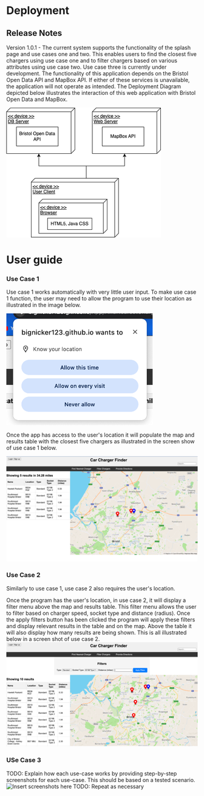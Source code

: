 # Deployment

## Release Notes
Version 1.0.1 - The current system supports the functionality of the splash page and use cases one and two. This enables users to find the closest five chargers using use case one and to filter chargers based on various attributes using use case two. Use case three is currently under development. The functionality of this application depends on the Bristol Open Data API and MapBox API. If either of these services is unavailable, the application will not operate as intended. The Deployment Diagram depicted below illustrates the interaction of this web application with Bristol Open Data and MapBox.

![Deployment Diagram](Images/DeploymentDiagram.png)

# User guide

### Use Case 1
Use case 1 works automatically with very little user input. To make use case 1 function, the user may need to allow the program to use their location as illustrated in the image below.

![Allow Location Image](Images/AllowLocation.png)

Once the app has access to the user's location it will populate the map and results table with the closest five chargers as illustrated in the screen show of use case 1 below.

![Use Case 1](Images/UC1Final.png)

### Use Case 2
Similarly to use case 1, use case 2 also requires the user's location. 

Once the program has the user's location, in use case 2, it will display a filter menu above the map and results table. This filter menu allows the user to filter based on charger speed, socket type and distance (radius). Once the apply filters button has been clicked the program will apply these filters and display relevant results in the table and on the map. Above the table it will also display how many results are being shown. This is all illustrated below in a screen shot of use case 2.
![Use Case 1](Images/UC2Final.png)

### USe Case 3

TODO: Explain how each use-case works by providing step-by-step screenshots for each use-case. This should be based on a tested scenario.
![Insert screenshots here](images/screenshot.png)
TODO: Repeat as necessary
